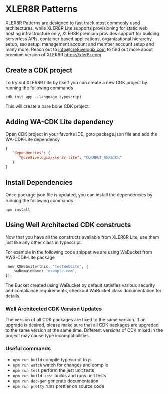 # XLER8R Patterns

XLER8R Patterns are designed to fast track most commonly used architectures, while XLER8R Lite supports provisioning
for static web hosting infrastructure only, XLER8R premium provides support for building serverless APIs, container based
applications, organizational hierarchy setup, sso setup, management account and member account setup and many more.
Reach out to info@cre8ivelogix.com to find out more about premium version of XLER8R https://xler8r.com

## Create a CDK project

To try out XLER8R Lite by itself you can create a new CDK project by running the following commands

```shell
cdk init app --language typescript
```

This will create a bare bone CDK project.

## Adding WA-CDK Lite dependency

Open CDK project in your favorite IDE, goto package.json file and add the WA-CDK-Lite dependency

```json
{
   "dependencies": {
      "@cre8ivelogix/xler8r-lite": "CURRENT_VERSION"
   }
}
```

## Install Dependencies

Once package.json file is updated, you can install the dependencies by running the following commands

```shell
npm install
```

## Using Well Architected CDK constructs

Now that you have all the constructs available from XLER8R Lite,
use them just like any other class in typescript.

For example in the following code snippet we are using WaBucket from AWS-CDK-Lite package

```python
 new X8Website(this, "TestWebSite", {
    waDomainName: 'example.com',
});
```

The Bucket created using WaBucket by default satisfies various security and compliance requirements,
checkout WaBucket class documentation for details.

### Well Architected CDK Version Updates

The version of all CDK packages are fixed to the same version. If an
upgrade is desired, please make sure that all CDK packages are upgraded
to the same version at the same time. Different versions of CDK mixed
in the project may cause type incompatibilities.

### Useful commands

* `npm run build` compile typescript to js
* `npm run watch` watch for changes and compile
* `npm run test` perform the jest unit tests
* `npm run build-test` builds and runs unit tests
* `npm run doc-gen` generate documentation
* `npm run pretty` runs prettier on source code
